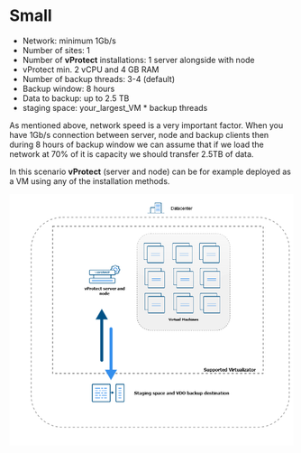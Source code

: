 # Small

* Network: minimum 1Gb/s
* Number of sites: 1
* Number of **vProtect** installations: 1 server alongside with node
* vProtect min. 2 vCPU and 4 GB RAM 
* Number of backup threads: 3-4 \(default\)
* Backup window: 8 hours
* Data to backup: up to 2.5 TB
* staging space: your\_largest\_VM \* backup threads

As mentioned above, network speed is a very important factor. When you have 1Gb/s connection between server, node and backup clients then during 8 hours of backup window we can assume that if we load the network at 70% of it is capacity we should transfer 2.5TB of data.

In this scenario **vProtect** \(server and node\) can be for example deployed as a VM using any of the installation methods.

![](../../.gitbook/assets/sizing_small.png)

